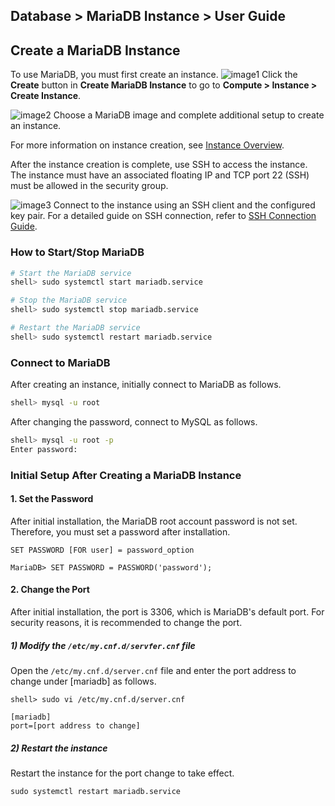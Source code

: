 ## Database > MariaDB Instance > User Guide
## Create a MariaDB Instance
To use MariaDB, you must first create an instance.
![image1](http://static.toastoven.net/prod_mariadb_instance/image1.jpg)
Click the **Create** button in **Create MariaDB Instance** to go to **Compute > Instance > Create Instance**.

![image2](http://static.toastoven.net/prod_mariadb_instance/image2.jpg)
Choose a MariaDB image and complete additional setup to create an instance.

For more information on instance creation, see [Instance Overview](https://docs.toast.com/en/Compute/Instance/en/overview/).

After the instance creation is complete, use SSH to access the instance.
The instance must have an associated floating IP and TCP port 22 (SSH) must be allowed in the security group.

![image3](http://static.toastoven.net/prod_mariadb_instance/image3.jpg)
Connect to the instance using an SSH client and the configured key pair.
For a detailed guide on SSH connection, refer to [SSH Connection Guide](https://docs.toast.com/en/Compute/Instance/en/overview/#how-to-access-linux-instances).


### How to Start/Stop MariaDB

``` sh
# Start the MariaDB service
shell> sudo systemctl start mariadb.service

# Stop the MariaDB service
shell> sudo systemctl stop mariadb.service

# Restart the MariaDB service
shell> sudo systemctl restart mariadb.service
```

### Connect to MariaDB

After creating an instance, initially connect to MariaDB as follows.

``` sh
shell> mysql -u root
```

After changing the password, connect to MySQL as follows.

``` sh
shell> mysql -u root -p
Enter password:
```

### Initial Setup After Creating a MariaDB Instance

#### 1\. Set the Password

After initial installation, the MariaDB root account password is not set. Therefore, you must set a password after installation.

```
SET PASSWORD [FOR user] = password_option

MariaDB> SET PASSWORD = PASSWORD('password');
```

#### 2\. Change the Port

After initial installation, the port is 3306, which is MariaDB's default port. For security reasons, it is recommended to change the port.

##### 1) Modify the `/etc/my.cnf.d/servfer.cnf` file

Open the `/etc/my.cnf.d/server.cnf` file and enter the port address to change under [mariadb] as follows.

```
shell> sudo vi /etc/my.cnf.d/server.cnf
```

```
[mariadb]
port=[port address to change]
```

##### 2) Restart the instance
Restart the instance for the port change to take effect.
```
sudo systemctl restart mariadb.service
```
